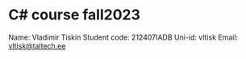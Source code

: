 # C# course fall2023

Name: Vladimir Tiskin
Student code: 212407IADB
Uni-id: vltisk
Email: vltisk@taltech.ee
